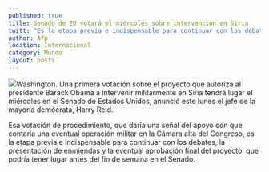 ```yaml
---
published: true
title: Senado de EU votará el miércoles sobre intervención en Siria
twitt: "Es la etapa previa e indispensable para continuar con los debates, la presentación de enmiendas y la eventual aprobación final del proyecto, que podría tener lugar antes del fin de semana"
author: Afp
location: Internacional
category: Mundo
layout: posts
---
```


![](http://i.imgur.com/v99aEHzm.jpg)Washington. Una primera votación sobre el proyecto que autoriza al presidente Barack Obama a intervenir militarmente en Siria tendrá lugar el miércoles en el Senado de Estados Unidos, anunció este lunes el jefe de la mayoría demócrata, Harry Reid.

Esa votación de procedimiento, que daría una señal del apoyo con que contaría una eventual operación militar en la Cámara alta del Congreso, es la etapa previa e indispensable para continuar con los debates, la presentación de enmiendas y la eventual aprobación final del proyecto, que podría tener lugar antes del fin de semana en el Senado.
